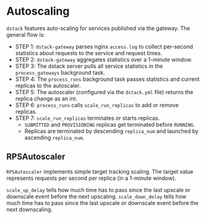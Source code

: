 # Autoscaling

`dstack` features auto-scaling for services published via the gateway. The general flow is:

- STEP 1: `dstack-gateway` parses nginx `access.log` to collect per-second statistics about requests to the service and request times.
- STEP 2: `dstack-gateway` aggregates statistics over a 1-minute window.
- STEP 3: The dstack server pulls all service statistics in the `process_gateways` background task.
- STEP 4: The `process_runs` background task passes statistics and current replicas to the autoscaler.
- STEP 5: The autoscaler (configured via the `dstack.yml` file) returns the replica change as an int.
- STEP 6: `process_runs` calls `scale_run_replicas` to add or remove replicas.
- STEP 7: `scale_run_replicas` terminates or starts replicas.
    - `SUBMITTED` and `PROVISIONING` replicas get terminated before `RUNNING`.
    - Replicas are terminated by descending `replica_num` and launched by ascending `replica_num`.

## RPSAutoscaler

`RPSAutoscaler` implements simple target tracking scaling. The target value represents requests per second per replica (in a 1-minute window).

`scale_up_delay` tells how much time has to pass since the last upscale or downscale event before the next upscaling. `scale_down_delay` tells how much time has to pass since the last upscale or downscale event before the next downscaling.
